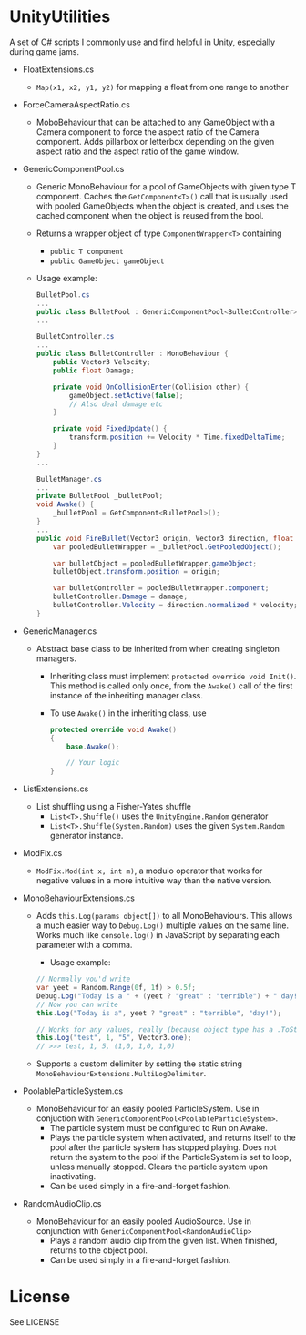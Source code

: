 # UnityUtilities

A set of C# scripts I commonly use and find helpful in Unity, especially during game jams.

-   FloatExtensions.cs

    -   `Map(x1, x2, y1, y2)` for mapping a float from one range to another

-   ForceCameraAspectRatio.cs

    -   MoboBehaviour that can be attached to any GameObject with a Camera component to force the aspect ratio of the Camera component. Adds pillarbox or letterbox depending on the given aspect ratio and the aspect ratio of the game window.

-   GenericComponentPool.cs

    -   Generic MonoBehaviour for a pool of GameObjects with given type T component. Caches the `GetComponent<T>()` call that is usually used with pooled GameObjects when the object is created, and uses the cached component when the object is reused from the bool.
    -   Returns a wrapper object of type `ComponentWrapper<T>` containing
        -   `public T component`
        -   `public GameObject gameObject`
    -   Usage example:

        ```csharp
        BulletPool.cs
        ...
        public class BulletPool : GenericComponentPool<BulletController> {}
        ...

        BulletController.cs
        ...
        public class BulletController : MonoBehaviour {
            public Vector3 Velocity;
            public float Damage;

            private void OnCollisionEnter(Collision other) {
                gameObject.setActive(false);
                // Also deal damage etc
            }

            private void FixedUpdate() {
                transform.position += Velocity * Time.fixedDeltaTime;
            }
        }
        ...

        BulletManager.cs
        ...
        private BulletPool _bulletPool;
        void Awake() {
            _bulletPool = GetComponent<BulletPool>();
        }
        ...
        public void FireBullet(Vector3 origin, Vector3 direction, float velocity, float damage) {
            var pooledBulletWrapper = _bulletPool.GetPooledObject();

            var bulletObject = pooledBulletWrapper.gameObject;
            bulletObject.transform.position = origin;

            var bulletController = pooledBulletWrapper.component;
            bulletController.Damage = damage;
            bulletController.Velocity = direction.normalized * velocity;
        }
        ```

-   GenericManager.cs

    -   Abstract base class to be inherited from when creating singleton managers.

        -   Inheriting class must implement `protected override void Init()`. This method is called only once, from the `Awake()` call of the first instance of the inheriting manager class.
        -   To use `Awake()` in the inheriting class, use

            ```csharp
            protected override void Awake()
            {
                base.Awake();

                // Your logic
            }
            ```

*   ListExtensions.cs

    -   List shuffling using a Fisher-Yates shuffle
        -   `List<T>.Shuffle()` uses the `UnityEngine.Random` generator
        -   `List<T>.Shuffle(System.Random)` uses the given `System.Random` generator instance.

*   ModFix.cs

    -   `ModFix.Mod(int x, int m)`, a modulo operator that works for negative values in a more intuitive way than the native version.

*   MonoBehaviourExtensions.cs

    -   Adds `this.Log(params object[])` to all MonoBehaviours. This allows a much easier way to `Debug.Log()` multiple values on the same line. Works much like `console.log()` in JavaScript by separating each parameter with a comma.

        -   Usage example:

        ```csharp
        // Normally you'd write
        var yeet = Random.Range(0f, 1f) > 0.5f;
        Debug.Log("Today is a " + (yeet ? "great" : "terrible") + " day!");
        // Now you can write
        this.Log("Today is a", yeet ? "great" : "terrible", "day!");

        // Works for any values, really (because object type has a .ToString())
        this.Log("test", 1, "5", Vector3.one);
        // >>> test, 1, 5, (1,0, 1,0, 1,0)
        ```

    -   Supports a custom delimiter by setting the static string `MonoBehaviourExtensions.MultiLogDelimiter`.

*   PoolableParticleSystem.cs

    -   MonoBehaviour for an easily pooled ParticleSystem. Use in conjuction with `GenericComponentPool<PoolableParticleSystem>`.
        -   The particle system must be configured to Run on Awake.
        -   Plays the particle system when activated, and returns itself to the pool after the particle system has stopped playing. Does not return the system to the pool if the ParticleSystem is set to loop, unless manually stopped. Clears the particle system upon inactivating.
        -   Can be used simply in a fire-and-forget fashion.

*   RandomAudioClip.cs

    -   MonoBehaviour for an easily pooled AudioSource. Use in conjunction with `GenericComponentPool<RandomAudioClip>`
        -   Plays a random audio clip from the given list. When finished, returns to the object pool.
        -   Can be used simply in a fire-and-forget fashion.

# License

See LICENSE
